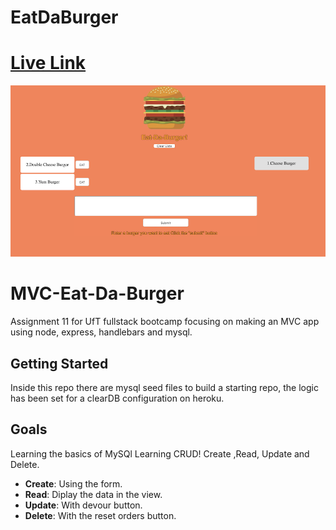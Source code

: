 # EatDaBurger
# [Live Link](https://eat-the-burger-mvc.herokuapp.com/)

![](screenShot.PNG)

# MVC-Eat-Da-Burger
Assignment 11 for UfT fullstack bootcamp focusing on making an MVC app using node, express, handlebars and mysql.

## Getting Started

Inside this repo there are mysql seed files to build a starting repo, the logic has been set for a clearDB configuration on heroku.

## Goals
Learning the basics of MySQl
Learning CRUD!  Create ,Read, Update and Delete.

* <b>Create</b>: Using the form. <br />
* <b>Read</b>: Diplay the data in the view. <br />
* <b>Update</b>: With devour button. <br />
* <b>Delete</b>: With the reset orders button.

